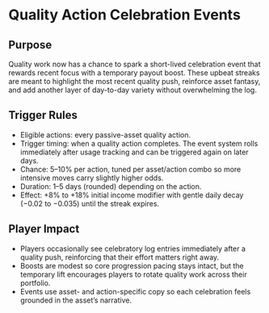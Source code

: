 # Quality Action Celebration Events

## Purpose
Quality work now has a chance to spark a short-lived celebration event that rewards recent focus with a temporary payout boost. These upbeat streaks are meant to highlight the most recent quality push, reinforce asset fantasy, and add another layer of day-to-day variety without overwhelming the log.

## Trigger Rules
- Eligible actions: every passive-asset quality action.
- Trigger timing: when a quality action completes. The event system rolls immediately after usage tracking and can be triggered again on later days.
- Chance: 5–10% per action, tuned per asset/action combo so more intensive moves carry slightly higher odds.
- Duration: 1–5 days (rounded) depending on the action.
- Effect: +8% to +18% initial income modifier with gentle daily decay (−0.02 to −0.035) until the streak expires.

## Player Impact
- Players occasionally see celebratory log entries immediately after a quality push, reinforcing that their effort matters right away.
- Boosts are modest so core progression pacing stays intact, but the temporary lift encourages players to rotate quality work across their portfolio.
- Events use asset- and action-specific copy so each celebration feels grounded in the asset’s narrative.
